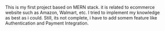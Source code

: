 This is my first project based on MERN stack. it is related to ecommerce website such as Amazon, Walmart, etc. I tried to implement my knowledge as best as i could. Still, its not complete, i have to add somem feature
like Authentication and Payment Integration. 
